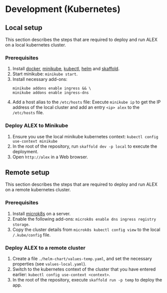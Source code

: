 # Development (Kubernetes)

## Local setup

This section describes the steps that are required to deploy and run ALEX on a local kubernetes cluster.

### Prerequisites

1. Install [docker](Docker), [minikube](Minikube), [kubectl](Kubectl), [helm](Helm) and [skaffold](Skaffold).
2. Start minikube: `minikube start`.
3. Install necessary add-ons:
   ```
   minikube addons enable ingress && \
   minikube addons enable ingress-dns
   ```
4. Add a host alias to the `/etc/hosts` file:
   Execute `minikube ip` to get the IP address of the local cluster and add an entry `<ip> alex` to the `/etc/hosts` file.

### Deploy ALEX to Minikube

1. Ensure you use the local minikube kubernetes context: `kubectl config use-context minikube`
2. In the root of the repository, run `skaffold dev -p local` to execute the deployment.
3. Open `http://alex` in a Web browser.


## Remote setup

This section describes the steps that are required to deploy and run ALEX on a remote kubernetes cluster.

### Prerequisites

1. Install [microk8s](microk8s) on a server.
2. Enable the following add-ons: `microk8s enable dns ingress registry storage`.
3. Copy the cluster details from `microk8s kubectl config view` to the local `/.kube/config` file.

### Deploy ALEX to a remote cluster

1. Create a file `./helm-chart/values-temp.yaml`, and set the necessary properties (see `values-local.yaml`).
2. Switch to the kubernetes context of the cluster that you have entered earlier: `kubectl config use-context <context>`.
3. In the root of the repository, execute `skaffold run -p temp` to deploy the app.


[docker]: https://www.docker.com/get-started
[microk8s]: https://microk8s.io/
[minikube]: https://minikube.sigs.k8s.io/
[helm]: https://helm.sh/
[skaffold]: https://skaffold.dev/
[kubectl]: https://kubernetes.io/docs/tasks/tools/